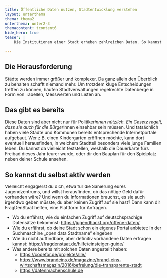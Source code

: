 ```yaml
---
title: Öffentliche Daten nutzen, Stadtentwicklung verstehen
layout: unterthema
thema: thema2
unterthema: unter2-3
themacontent: tcontent6
hide_hero: true
teaser: |
    Die Institutionen einer Stadt erheben zahlreichen Daten. So kannst du an sie gelangen und für dich nutzbar machen. 

---
```


## Die Herausforderung
Städte werden immer größer und komplexer. Da ganz allein den Überblick zu behalten schafft niemand mehr. Um trotzdem kluge Entscheidungen treffen zu können, häufen Stadtverwaltungen regelrechte Datenberge in Form von Tabellen, Messwerten und Listen an.

## Das gibt es bereits
Diese Daten sind aber nicht nur für Politiker*innen nützlich. Ein Gesetz regelt, dass sie auch für die Bürger*innen einsehbar sein müssen. Und tatsächlich haben viele Städte und Kommunen bereits entsprechende Internetportale aufgebaut. Wer z.B. einen Kindergarten eröffnen möchte, kann dort eventuell herausfinden, in welchem Stadtteil besonders viele junge Familien leben. Du kannst da vielleicht feststellen, weshalb die Dauerkarte fürs Freibad dieses Jahr teurer wurde, oder dir den Bauplan für den Spielplatz neben deiner Schule ansehen.

## So kannst du selbst aktiv werden
Vielleicht engagierst du dich, etwa für die Sanierung eures Jugendzentrums, und willst herausfinden, ob das nötige Geld dafür vorhanden wäre?
Und wenn du Informationen brauchst, es sie auch irgendwo geben müsste, du aber keinen Zugriff auf sie hast? Dann kann dir FragDenStaat helfen, eine Plattform für Anfragen.

* Wo du erfährst, wie du einfachen Zugriff auf deutschsprachige Datensätze bekommst: https://jugendhackt.org/offene-daten/
* Wie du erfährst, ob deine Stadt schon ein eigenes Portal anbietet: In der Suchmaschine „open data Stadtname“ eingeben
* Wie du nicht auffindbare, aber definitiv vorhandene Daten erfragen kannst: https://fragdenstaat.de/hilfe/einsteiger-guide/
* Was andere bereits mit solchen Daten angestellt haben:
    * https://codefor.de/projekte/alle/
    * https://www.brandeins.de/magazine/brand-eins-wirtschaftsmagazin/2016/befreiung/die-transparente-stadt
    * https://datenmachenschule.de